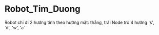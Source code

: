 # Robot_Tim_Duong
Robot chỉ đi 2 hướng tính theo hướng mặt: thẳng, trái
Node trỏ 4 hướng 's', 'd', 'w', 'a'
